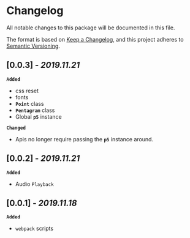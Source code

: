 # Changelog

All notable changes to this package will be documented in this file.

The format is based on [Keep a Changelog](https://keepachangelog.com/en/1.0.0/),
and this project adheres to [Semantic Versioning](https://semver.org/spec/v2.0.0.html).

## [0.0.3] - _2019.11.21_

**`Added`**

-   css reset
-   fonts
-   **`Point`** class
-   **`Pentagram`** class
-   Global **`p5`** instance

**`Changed`**

-   Apis no longer require passing the **`p5`** instance around.

## [0.0.2] - _2019.11.21_

**`Added`**

-   Audio `Playback`

## [0.0.1] - _2019.11.18_

**`Added`**

-   `webpack` scripts
